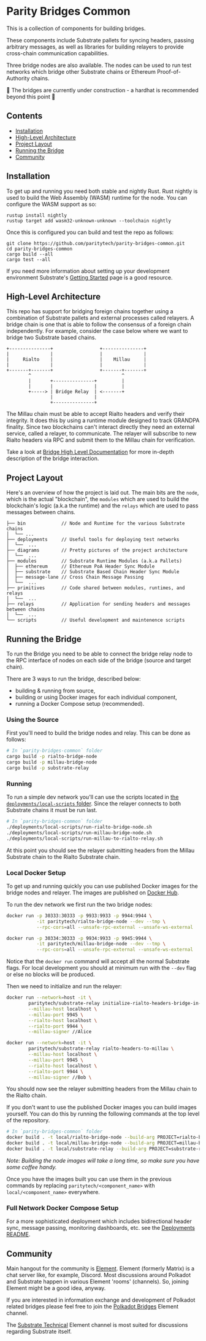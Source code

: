 # Parity Bridges Common

This is a collection of components for building bridges.

These components include Substrate pallets for syncing headers, passing arbitrary messages, as well
as libraries for building relayers to provide cross-chain communication capabilities.

Three bridge nodes are also available. The nodes can be used to run test networks which bridge other
Substrate chains or Ethereum Proof-of-Authority chains.

🚧 The bridges are currently under construction - a hardhat is recommended beyond this point 🚧

## Contents
- [Installation](#installation)
- [High-Level Architecture](#high-level-architecture)
- [Project Layout](#project-layout)
- [Running the Bridge](#running-the-bridge)
- [Community](#community)

## Installation
To get up and running you need both stable and nightly Rust. Rust nightly is used to build the Web
Assembly (WASM) runtime for the node. You can configure the WASM support as so:

```
rustup install nightly
rustup target add wasm32-unknown-unknown --toolchain nightly
```

Once this is configured you can build and test the repo as follows:

```
git clone https://github.com/paritytech/parity-bridges-common.git
cd parity-bridges-common
cargo build --all
cargo test --all
```

If you need more information about setting up your development environment Substrate's
[Getting Started](https://substrate.dev/docs/en/knowledgebase/getting-started/) page is a good
resource.

## High-Level Architecture

This repo has support for bridging foreign chains together using a combination of Substrate pallets
and external processes called relayers. A bridge chain is one that is able to follow the consensus
of a foreign chain independently. For example, consider the case below where we want to bridge two
Substrate based chains.

```
+---------------+                 +---------------+
|               |                 |               |
|     Rialto    |                 |    Millau     |
|               |                 |               |
+-------+-------+                 +-------+-------+
        ^                                 ^
        |       +---------------+         |
        |       |               |         |
        +-----> | Bridge Relay  | <-------+
                |               |
                +---------------+
```

The Millau chain must be able to accept Rialto headers and verify their integrity. It does this by
using a runtime module designed to track GRANDPA finality. Since two blockchains can't interact
directly they need an external service, called a relayer, to communicate. The relayer will subscribe
to new Rialto headers via RPC and submit them to the Millau chain for verification.

Take a look at [Bridge High Level Documentation](./docs/high-level-overview.md) for more in-depth
description of the bridge interaction.

## Project Layout
Here's an overview of how the project is laid out. The main bits are the `node`, which is the actual
"blockchain", the `modules` which are used to build the blockchain's logic (a.k.a the runtime) and
the `relays` which are used to pass messages between chains.

```
├── bin             // Node and Runtime for the various Substrate chains
│  └── ...
├── deployments     // Useful tools for deploying test networks
│  └──  ...
├── diagrams        // Pretty pictures of the project architecture
│  └──  ...
├── modules         // Substrate Runtime Modules (a.k.a Pallets)
│  ├── ethereum     // Ethereum PoA Header Sync Module
│  ├── substrate    // Substrate Based Chain Header Sync Module
│  ├── message-lane // Cross Chain Message Passing
│  └──  ...
├── primitives      // Code shared between modules, runtimes, and relays
│  └──  ...
├── relays          // Application for sending headers and messages between chains
│  └──  ...
└── scripts         // Useful development and maintenence scripts
 ```

## Running the Bridge

To run the Bridge you need to be able to connect the bridge relay node to the RPC interface of nodes
on each side of the bridge (source and target chain).

There are 3 ways to run the bridge, described below:
 - building & running from source,
 - building or using Docker images for each individual component,
 - running a Docker Compose setup (recommended).

### Using the Source

First you'll need to build the bridge nodes and relay. This can be done as follows:

```bash
# In `parity-bridges-common` folder
cargo build -p rialto-bridge-node
cargo build -p millau-bridge-node
cargo build -p substrate-relay
```

### Running

To run a simple dev network you'll can use the scripts located in
[the `deployments/local-scripts` folder](./deployments/local-scripts). Since the relayer connects to
both Substrate chains it must be run last.

```bash
# In `parity-bridges-common` folder
./deployments/local-scripts/run-rialto-bridge-node.sh
./deployments/local-scripts/run-millau-bridge-node.sh
./deployments/local-scripts/run-millau-to-rialto-relay.sh
```

At this point you should see the relayer submitting headers from the Millau Substrate chain to the
Rialto Substrate chain.

### Local Docker Setup

To get up and running quickly you can use published Docker images for the bridge nodes and relayer.
The images are published on [Docker Hub](https://hub.docker.com/u/paritytech).

To run the dev network we first run the two bridge nodes:

```bash
docker run -p 30333:30333 -p 9933:9933 -p 9944:9944 \
           -it paritytech/rialto-bridge-node --dev --tmp \
           --rpc-cors=all --unsafe-rpc-external --unsafe-ws-external

docker run -p 30334:30333 -p 9934:9933 -p 9945:9944 \
           -it paritytech/millau-bridge-node --dev --tmp \
           --rpc-cors=all --unsafe-rpc-external --unsafe-ws-external
```

Notice that the `docker run` command will accept all the normal Substrate flags. For local
development you should at minimum run with the `--dev` flag or else no blocks will be produced.

Then we need to initialize and run the relayer:

```bash
docker run --network=host -it \
        paritytech/substrate-relay initialize-rialto-headers-bridge-in-millau \
        --millau-host localhost \
        --millau-port 9945 \
        --rialto-host localhost \
        --rialto-port 9944 \
        --millau-signer //Alice

docker run --network=host -it \
        paritytech/substrate-relay rialto-headers-to-millau \
        --millau-host localhost \
        --millau-port 9945 \
        --rialto-host localhost \
        --rialto-port 9944 \
        --millau-signer //Bob \
```

You should now see the relayer submitting headers from the Millau chain to the Rialto chain.

If you don't want to use the published Docker images you can build images yourself. You can do this
by running the following commands at the top level of the repository.

```bash
# In `parity-bridges-common` folder
docker build . -t local/rialto-bridge-node --build-arg PROJECT=rialto-bridge-node
docker build . -t local/millau-bridge-node --build-arg PROJECT=millau-bridge-node
docker build . -t local/substrate-relay --build-arg PROJECT=substrate-relay
```

_Note: Building the node images will take a long time, so make sure you have some coffee handy._

Once you have the images built you can use them in the previous commands by replacing
`paritytech/<component_name>` with `local/<component_name>` everywhere.

### Full Network Docker Compose Setup

For a more sophisticated deployment which includes bidirectional header sync, message passing,
monitoring dashboards, etc. see the [Deployments README](./deployments/README.md).

## Community

Main hangout for the community is [Element](element.io). Element (formerly Matrix) is a chat server
like, for example, Discord. Most discussions around Polkadot and Substrate happen
in various Element 'rooms' (channels). So, joining Element might be a good idea, anyway.

If you are interested in information exchange and development of Polkadot related bridges please
feel free to join the [Polkadot Bridges](https://app.element.io/#/room/#bridges:web3.foundation)
Element channel.

The [Substrate Technical](https://app.element.io/#/room/#substrate-technical:matrix.org) Element
channel is most suited for discussions regarding Substrate itself.
